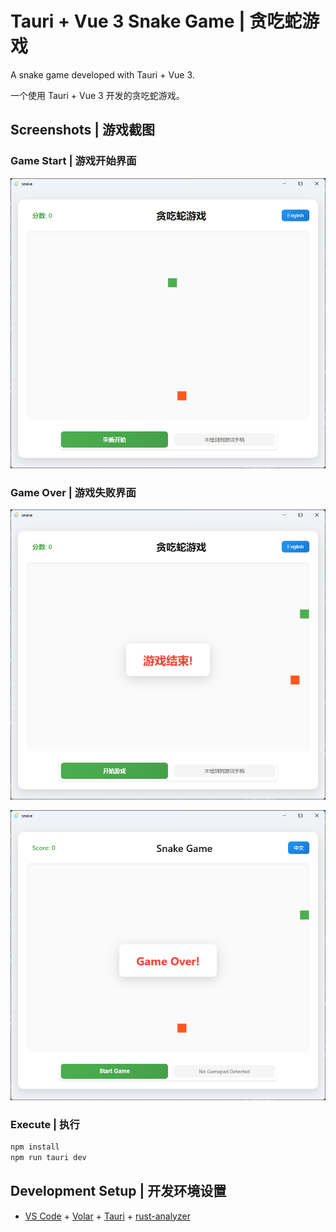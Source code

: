 # Tauri + Vue 3 Snake Game | 贪吃蛇游戏

A snake game developed with Tauri + Vue 3.

一个使用 Tauri + Vue 3 开发的贪吃蛇游戏。

## Screenshots | 游戏截图

### Game Start | 游戏开始界面
![Game Start Screen](./png/start.png)

### Game Over | 游戏失败界面
![Game Over Screen](./png/failed.png)

![Game Over Screen](./png/English.png)

### Execute | 执行

```sh
npm install
npm run tauri dev
```

## Development Setup | 开发环境设置

- [VS Code](https://code.visualstudio.com/) + [Volar](https://marketplace.visualstudio.com/items?itemName=Vue.volar) + [Tauri](https://marketplace.visualstudio.com/items?itemName=tauri-apps.tauri-vscode) + [rust-analyzer](https://marketplace.visualstudio.com/items?itemName=rust-lang.rust-analyzer)
